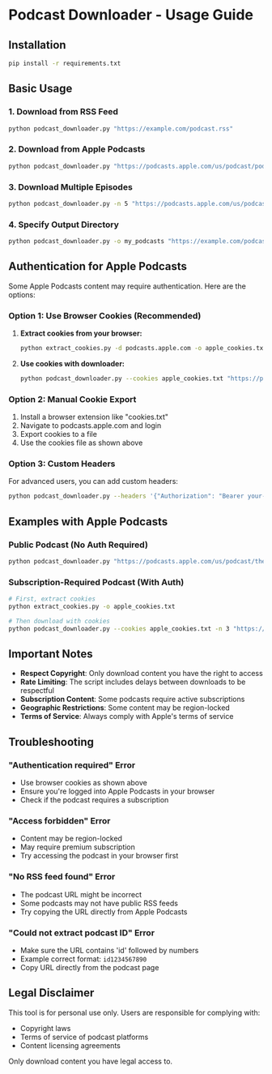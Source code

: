 # Podcast Downloader - Usage Guide

## Installation

```bash
pip install -r requirements.txt
```

## Basic Usage

### 1. Download from RSS Feed
```bash
python podcast_downloader.py "https://example.com/podcast.rss"
```

### 2. Download from Apple Podcasts
```bash
python podcast_downloader.py "https://podcasts.apple.com/us/podcast/podcast-name/id123456789"
```

### 3. Download Multiple Episodes
```bash
python podcast_downloader.py -n 5 "https://podcasts.apple.com/us/podcast/podcast-name/id123456789"
```

### 4. Specify Output Directory
```bash
python podcast_downloader.py -o my_podcasts "https://example.com/podcast.rss"
```

## Authentication for Apple Podcasts

Some Apple Podcasts content may require authentication. Here are the options:

### Option 1: Use Browser Cookies (Recommended)

1. **Extract cookies from your browser:**
   ```bash
   python extract_cookies.py -d podcasts.apple.com -o apple_cookies.txt
   ```

2. **Use cookies with downloader:**
   ```bash
   python podcast_downloader.py --cookies apple_cookies.txt "https://podcasts.apple.com/us/podcast/podcast-name/id123456789"
   ```

### Option 2: Manual Cookie Export

1. Install a browser extension like "cookies.txt" 
2. Navigate to podcasts.apple.com and login
3. Export cookies to a file
4. Use the cookies file as shown above

### Option 3: Custom Headers

For advanced users, you can add custom headers:

```bash
python podcast_downloader.py --headers '{"Authorization": "Bearer your-token"}' "https://example.com/podcast.rss"
```

## Examples with Apple Podcasts

### Public Podcast (No Auth Required)
```bash
python podcast_downloader.py "https://podcasts.apple.com/us/podcast/the-daily/id1200361736"
```

### Subscription-Required Podcast (With Auth)
```bash
# First, extract cookies
python extract_cookies.py -o apple_cookies.txt

# Then download with cookies
python podcast_downloader.py --cookies apple_cookies.txt -n 3 "https://podcasts.apple.com/us/podcast/premium-podcast/id987654321"
```

## Important Notes

- **Respect Copyright**: Only download content you have the right to access
- **Rate Limiting**: The script includes delays between downloads to be respectful
- **Subscription Content**: Some podcasts require active subscriptions
- **Geographic Restrictions**: Some content may be region-locked
- **Terms of Service**: Always comply with Apple's terms of service

## Troubleshooting

### "Authentication required" Error
- Use browser cookies as shown above
- Ensure you're logged into Apple Podcasts in your browser
- Check if the podcast requires a subscription

### "Access forbidden" Error
- Content may be region-locked
- May require premium subscription
- Try accessing the podcast in your browser first

### "No RSS feed found" Error
- The podcast URL might be incorrect
- Some podcasts may not have public RSS feeds
- Try copying the URL directly from Apple Podcasts

### "Could not extract podcast ID" Error
- Make sure the URL contains 'id' followed by numbers
- Example correct format: `id1234567890`
- Copy URL directly from the podcast page

## Legal Disclaimer

This tool is for personal use only. Users are responsible for complying with:
- Copyright laws
- Terms of service of podcast platforms
- Content licensing agreements

Only download content you have legal access to.